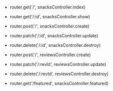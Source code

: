 - router.get('/', snacksController.index)

- router.get('/:id', snacksController.show)

- router.post('/', snacksController.create)

- router.patch('/:id', snacksController.update)

- router.delete('/:id', snacksController.destroy)


- router.post('/', reviewsController.create)

- router.patch('/:revId', reviewsController.update)

- router.delete('/:revId', reviewsController.destroy)

- router.get('/featured', snacksController.featured)

